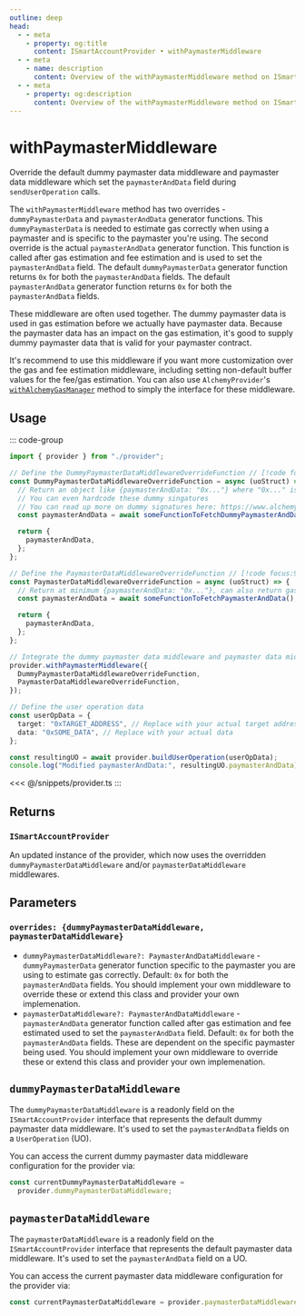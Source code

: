 ```yaml
---
outline: deep
head:
  - - meta
    - property: og:title
      content: ISmartAccountProvider • withPaymasterMiddleware
  - - meta
    - name: description
      content: Overview of the withPaymasterMiddleware method on ISmartAccountProvider
  - - meta
    - property: og:description
      content: Overview of the withPaymasterMiddleware method on ISmartAccountProvider
---
```


# withPaymasterMiddleware

Override the default dummy paymaster data middleware and paymaster data middleware which set the `paymasterAndData` field during `sendUserOperation` calls.

The `withPaymasterMiddleware` method has two overrides - `dummyPaymasterData` and `paymasterAndData` generator functions. This `dummyPaymasterData` is needed to estimate gas correctly when using a paymaster and is specific to the paymaster you're using. The second override is the actual `paymasterAndData` generator function. This function is called after gas estimation and fee estimation and is used to set the `paymasterAndData` field. The default `dummyPaymasterData` generator function returns `0x` for both the `paymasterAndData` fields. The default `paymasterAndData` generator function returns `0x` for both the `paymasterAndData` fields.

These middleware are often used together. The dummy paymaster data is used in gas estimation before we actually have paymaster data. Because the paymaster data has an impact on the gas estimation, it's good to supply dummy paymaster data that is valid for your paymaster contract.

It's recommend to use this middleware if you want more customization over the gas and fee estimation middleware, including setting non-default buffer values for the fee/gas estimation. You can also use `AlchemyProvider`'s [`withAlchemyGasManager`](/packages/aa-alchemy/provider/withAlchemyGasManager) method to simply the interface for these middleware.

## Usage

::: code-group

```ts [example.ts]
import { provider } from "./provider";

// Define the DummyPaymasterDataMiddlewareOverrideFunction // [!code focus:99]
const DummyPaymasterDataMiddlewareOverrideFunction = async (uoStruct) => {
  // Return an object like {paymasterAndData: "0x..."} where "0x..." is the valid paymasterAndData for your paymaster contract (used in gas estimation)
  // You can even hardcode these dummy singatures
  // You can read up more on dummy signatures here: https://www.alchemy.com/blog/dummy-signatures-and-gas-token-transfers
  const paymasterAndData = await someFunctionToFetchDummyPaymasterAndData();

  return {
    paymasterAndData,
  };
};

// Define the PaymasterDataMiddlewareOverrideFunction // [!code focus:99]
const PaymasterDataMiddlewareOverrideFunction = async (uoStruct) => {
  // Return at minimum {paymasterAndData: "0x..."}, can also return gas estimates
  const paymasterAndData = await someFunctionToFetchPaymasterAndData();

  return {
    paymasterAndData,
  };
};

// Integrate the dummy paymaster data middleware and paymaster data middleware middleware with the provider
provider.withPaymasterMiddleware({
  DummyPaymasterDataMiddlewareOverrideFunction,
  PaymasterDataMiddlewareOverrideFunction,
});

// Define the user operation data
const userOpData = {
  target: "0xTARGET_ADDRESS", // Replace with your actual target address
  data: "0xSOME_DATA", // Replace with your actual data
};

const resultingUO = await provider.buildUserOperation(userOpData);
console.log("Modified paymasterAndData:", resultingUO.paymasterAndData);
```

<<< @/snippets/provider.ts
:::

## Returns

### `ISmartAccountProvider`

An updated instance of the provider, which now uses the overridden `dummyPaymasterDataMiddleware` and/or `paymasterDataMiddleware` middlewares.

## Parameters

### `overrides: {dummyPaymasterDataMiddleware, paymasterDataMiddleware}`

- `dummyPaymasterDataMiddleware?: PaymasterAndDataMiddleware` - `dummyPaymasterData` generator function specific to the paymaster you are using to estimate gas correctly. Default: `0x` for both the `paymasterAndData` fields. You should implement your own middleware to override these or extend this class and provider your own implemenation.
- `paymasterDataMiddleware?: PaymasterAndDataMiddleware` - `paymasterAndData` generator function called after gas estimation and fee estimated used to set the `paymasterAndData` field. Default: `0x` for both the `paymasterAndData` fields. These are dependent on the specific paymaster being used. You should implement your own middleware to override these or extend this class and provider your own implemenation.

## `dummyPaymasterDataMiddleware`

The `dummyPaymasterDataMiddleware` is a readonly field on the `ISmartAccountProvider` interface that represents the default dummy paymaster data middleware. It's used to set the `paymasterAndData` fields on a `UserOperation` (UO).

You can access the current dummy paymaster data middleware configuration for the provider via:

```ts
const currentDummyPaymasterDataMiddleware =
  provider.dummyPaymasterDataMiddleware;
```

## `paymasterDataMiddleware`

The `paymasterDataMiddleware` is a readonly field on the `ISmartAccountProvider` interface that represents the default paymaster data middleware. It's used to set the `paymasterAndData` field on a UO.

You can access the current paymaster data middleware configuration for the provider via:

```ts
const currentPaymasterDataMiddleware = provider.paymasterDataMiddleware;
```
